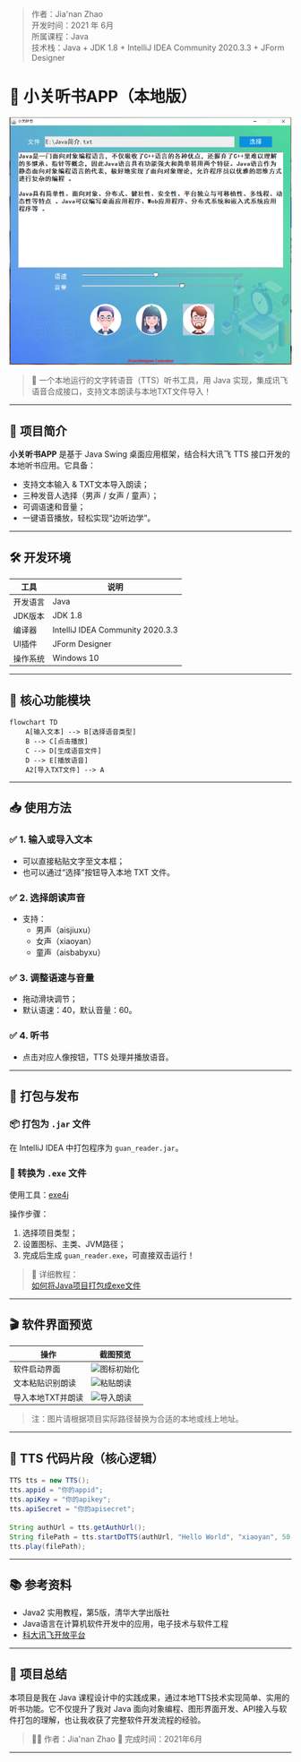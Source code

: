 
> 作者：Jia'nan Zhao  
> 开发时间：2021 年 6月  
> 所属课程：Java  
> 技术栈：Java   +  JDK 1.8   + IntelliJ IDEA Community 2020.3.3 + JForm Designer

# 📖 小关听书APP（本地版）

![预览图](1.png)

> 🧠 一个本地运行的文字转语音（TTS）听书工具，用 Java 实现，集成讯飞语音合成接口，支持文本朗读与本地TXT文件导入！

---

## 🌟 项目简介

**小关听书APP** 是基于 Java Swing 桌面应用框架，结合科大讯飞 TTS 接口开发的本地听书应用。它具备：

- 支持文本输入 & TXT文本导入朗读；
- 三种发音人选择（男声 / 女声 / 童声）；
- 可调语速和音量；
- 一键语音播放，轻松实现“边听边学”。

---

## 🛠️ 开发环境

| 工具         | 说明                              |
|--------------|-----------------------------------|
| 开发语言     | Java                              |
| JDK版本      | JDK 1.8                           |
| 编译器       | IntelliJ IDEA Community 2020.3.3 |
| UI插件       | JForm Designer                    |
| 操作系统     | Windows 10                        |

---

## 🧩 核心功能模块

```
flowchart TD
    A[输入文本] --> B[选择语音类型]
    B --> C[点击播放]
    C --> D[生成语音文件]
    D --> E[播放语音]
    A2[导入TXT文件] --> A
```

---

## 📥 使用方法

### ✅ 1. 输入或导入文本
- 可以直接粘贴文字至文本框；
- 也可以通过“选择”按钮导入本地 TXT 文件。

### ✅ 2. 选择朗读声音
- 支持：
  - 男声（aisjiuxu）
  - 女声（xiaoyan）
  - 童声（aisbabyxu）

### ✅ 3. 调整语速与音量
- 拖动滑块调节；
- 默认语速：40，默认音量：60。

### ✅ 4. 听书
- 点击对应人像按钮，TTS 处理并播放语音。

---

## 🚀 打包与发布

### 📦 打包为 `.jar` 文件
在 IntelliJ IDEA 中打包程序为 `guan_reader.jar`。

### 🔄 转换为 `.exe` 文件
使用工具：[exe4j](https://www.ej-technologies.com/products/exe4j/overview.html)

操作步骤：
1. 选择项目类型；
2. 设置图标、主类、JVM路径；
3. 完成后生成 `guan_reader.exe`，可直接双击运行！

> 📌 详细教程：  
> [如何将Java项目打包成exe文件](https://blog.csdn.net/Mumaren6/article/details/115265136)

---

## 🎬 软件界面预览

| 操作                     | 截图预览                    |
|--------------------------|-----------------------------|
| 软件启动界面             | ![图标初始化](images/init.png) |
| 文本粘贴识别朗读         | ![粘贴朗读](images/paste.png) |
| 导入本地TXT并朗读        | ![导入朗读](images/import.png) |

> 注：图片请根据项目实际路径替换为合适的本地或线上地址。

---

## 🔐 TTS 代码片段（核心逻辑）

```java
TTS tts = new TTS();
tts.appid = "你的appid";
tts.apiKey = "你的apikey";
tts.apiSecret = "你的apisecret";

String authUrl = tts.getAuthUrl();
String filePath = tts.startDoTTS(authUrl, "Hello World", "xiaoyan", 50, 70);
tts.play(filePath);
```

---

## 📚 参考资料

- Java2 实用教程，第5版，清华大学出版社
- Java语言在计算机软件开发中的应用，电子技术与软件工程
- [科大讯飞开放平台](https://www.xfyun.cn/services/online_tts)

---

## 📌 项目总结

本项目是我在 Java 课程设计中的实践成果，通过本地TTS技术实现简单、实用的听书功能。它不仅提升了我对 Java 面向对象编程、图形界面开发、API接入与软件打包的理解，也让我收获了完整软件开发流程的经验。

> 🙋‍♂️ 作者：Jia'nan Zhao
> 📅 完成时间：2021年6月  

---


